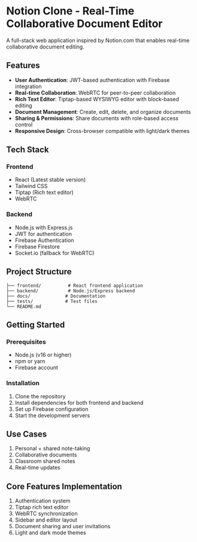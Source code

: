 # Notion Clone - Real-Time Collaborative Document Editor

A full-stack web application inspired by Notion.com that enables real-time collaborative document editing.

## Features

- **User Authentication**: JWT-based authentication with Firebase integration
- **Real-time Collaboration**: WebRTC for peer-to-peer collaboration
- **Rich Text Editor**: Tiptap-based WYSIWYG editor with block-based editing
- **Document Management**: Create, edit, delete, and organize documents
- **Sharing & Permissions**: Share documents with role-based access control
- **Responsive Design**: Cross-browser compatible with light/dark themes

## Tech Stack

### Frontend
- React (Latest stable version)
- Tailwind CSS
- Tiptap (Rich text editor)
- WebRTC

### Backend
- Node.js with Express.js
- JWT for authentication
- Firebase Authentication
- Firebase Firestore
- Socket.io (fallback for WebRTC)

## Project Structure

```
├── frontend/          # React frontend application
├── backend/           # Node.js/Express backend
├── docs/             # Documentation
├── tests/            # Test files
└── README.md
```

## Getting Started

### Prerequisites
- Node.js (v16 or higher)
- npm or yarn
- Firebase account

### Installation

1. Clone the repository
2. Install dependencies for both frontend and backend
3. Set up Firebase configuration
4. Start the development servers

## Use Cases

1. Personal + shared note-taking
2. Collaborative documents
3. Classroom shared notes
4. Real-time updates

## Core Features Implementation

1. Authentication system
2. Tiptap rich text editor
3. WebRTC synchronization
4. Sidebar and editor layout
5. Document sharing and user invitations
6. Light and dark mode themes